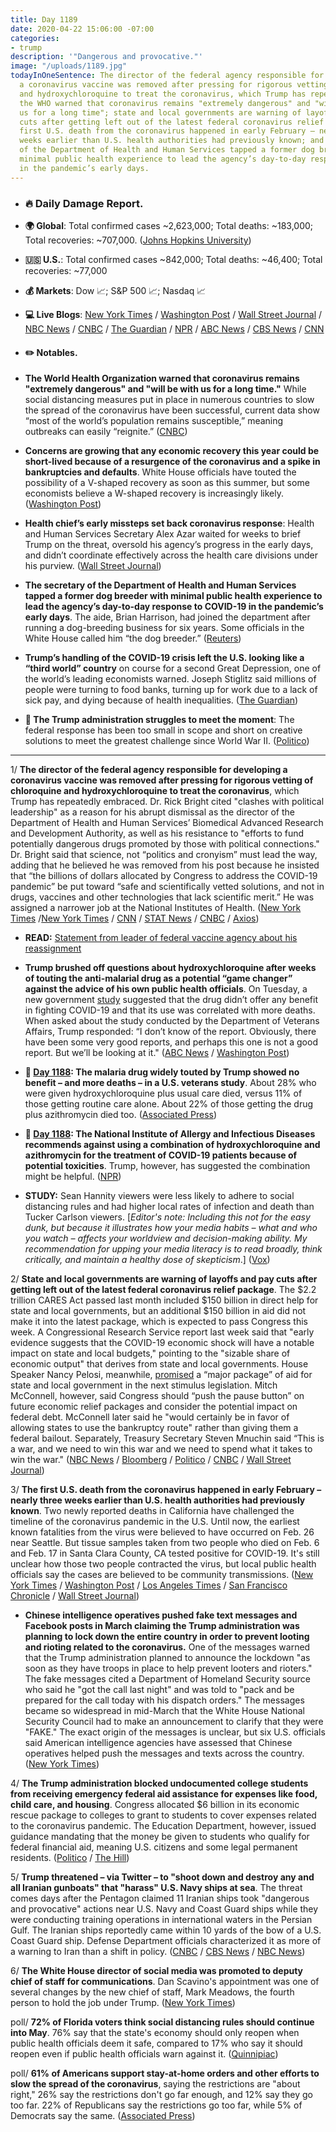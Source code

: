 ```yaml
---
title: Day 1189
date: 2020-04-22 15:06:00 -07:00
categories:
- trump
description: '"Dangerous and provocative."'
image: "/uploads/1189.jpg"
todayInOneSentence: The director of the federal agency responsible for developing
  a coronavirus vaccine was removed after pressing for rigorous vetting of chloroquine
  and hydroxychloroquine to treat the coronavirus, which Trump has repeatedly embraced;
  the WHO warned that coronavirus remains "extremely dangerous" and "will be with
  us for a long time"; state and local governments are warning of layoffs and pay
  cuts after getting left out of the latest federal coronavirus relief package; The
  first U.S. death from the coronavirus happened in early February – nearly three
  weeks earlier than U.S. health authorities had previously known; and the secretary
  of the Department of Health and Human Services tapped a former dog breeder with
  minimal public health experience to lead the agency’s day-to-day response to COVID-19
  in the pandemic’s early days.
---
```


* ### 🔥 Daily Damage Report.

* **🌍 Global**: Total confirmed cases \~2,623,000; Total deaths: \~183,000; Total recoveries: \~707,000. ([Johns Hopkins University](https://coronavirus.jhu.edu/map.html))

* **🇺🇸 U.S.**: Total confirmed cases \~842,000; Total deaths: \~46,400; Total recoveries: \~77,000

* **💰 Markets**: Dow 📈; S&P 500 📈; Nasdaq 📈

* **💻 Live Blogs**: [New York Times](https://www.nytimes.com/2020/04/22/us/coronavirus-live-coverage.html) / [Washington Post](https://www.washingtonpost.com/world/2020/04/22/coronavirus-latest-news/) / [Wall Street Journal](https://www.wsj.com/articles/coronavirus-deaths-in-u-s-nursing-long-term-care-facilities-top-10-000-11587586237?mod=breakingnews) / [NBC News](https://www.nbcnews.com/health/health-news/live-blog/2020-04-22-coronavirus-news-n1189306) / [CNBC](https://www.cnbc.com/2020/04/22/coronavirus-latest-updates.html) / [The Guardian](https://www.theguardian.com/world/live/2020/apr/22/coronavirus-us-live-first-deaths-weeks-earlier-trump-cuomo-latest-news-updates) / [NPR](https://www.npr.org/sections/coronavirus-live-updates) / [ABC News](https://abcnews.go.com/Politics/coronavirus-government-response-updates-pelosi-insist-truth-trump/story?id=70284957&cid=clicksource_4380645_2_heads_hero_live_hero_hed) / [CBS News](https://www.cbsnews.com/live-updates/coronavirus-update-covid-19-2020-04-22/) / [CNN](https://www.cnn.com/us/live-news/us-coronavirus-update-04-22-20/h_a715c772fe1de072848b5039755fca07)

* #### ✏️ Notables.

* **The World Health Organization warned that coronavirus remains "extremely dangerous" and "will be with us for a long time."** While social distancing measures put in place in numerous countries to slow the spread of the coronavirus have been successful, current data show “most of the world’s population remains susceptible,” meaning outbreaks can easily “reignite.” ([CNBC](https://www.cnbc.com/2020/04/22/world-health-organzation-warns-coronavirus-will-be-with-us-for-a-long-time.html))

* **Concerns are growing that any economic recovery this year could be short-lived because of a resurgence of the coronavirus and a spike in bankruptcies and defaults**. White House officials have touted the possibility of a V-shaped recovery as soon as this summer, but some economists believe a W-shaped recovery is increasingly likely. ([Washington Post](https://www.washingtonpost.com/business/2020/04/22/theres-growing-possibility-w-shaped-economic-recovery-its-scary/))

* **Health chief’s early missteps set back coronavirus response**: Health and Human Services Secretary Alex Azar waited for weeks to brief Trump on the threat, oversold his agency’s progress in the early days, and didn’t coordinate effectively across the health care divisions under his purview. ([Wall Street Journal](https://www.wsj.com/articles/health-chiefs-early-missteps-set-back-coronavirus-response-11587570514))

* **The secretary of the Department of Health and Human Services tapped a former dog breeder with minimal public health experience to lead the agency’s day-to-day response to COVID-19 in the pandemic’s early days**. The aide, Brian Harrison, had joined the department after running a dog-breeding business for six years. Some officials in the White House called him “the dog breeder.” ([Reuters](https://www.reuters.com/article/us-health-coronavirus-usa-hhschief-speci-idUSKCN2243CE))

* **Trump’s handling of the COVID-19 crisis left the U.S. looking like a “third world” country** on course for a second Great Depression, one of the world’s leading economists warned. Joseph Stiglitz said millions of people were turning to food banks, turning up for work due to a lack of sick pay, and dying because of health inequalities. ([The Guardian](https://www.theguardian.com/business/2020/apr/22/top-economist-us-coronavirus-response-like-third-world-country-joseph-stiglitz-donald-trump))

* **👑 The Trump administration struggles to meet the moment**: The federal response has been too small in scope and short on creative solutions to meet the greatest challenge since World War II. ([Politico](https://www.politico.com/news/2020/04/21/government-response-coronavirus-199992))

---

1/ **The director of the federal agency responsible for developing a coronavirus vaccine was removed after pressing for rigorous vetting of chloroquine and hydroxychloroquine to treat the coronavirus**, which Trump has repeatedly embraced.  Dr. Rick Bright cited "clashes with political leadership" as a reason for his abrupt dismissal as the director of the Department of Health and Human Services’ Biomedical Advanced Research and Development Authority, as well as his resistance to "efforts to fund potentially dangerous drugs promoted by those with political connections." Dr. Bright said that science, not “politics and cronyism” must lead the way, adding that he believed he was removed from his post because he insisted that “the billions of dollars allocated by Congress to address the COVID-19 pandemic” be put toward “safe and scientifically vetted solutions, and not in drugs, vaccines and other technologies that lack scientific merit.” He was assigned a narrower job at the National Institutes of Health. ([New York Times](https://www.nytimes.com/2020/04/22/us/coronavirus-live-coverage.html#link-652aa9c3) /[New York Times](https://www.nytimes.com/2020/04/22/us/politics/rick-bright-trump-hydroxychloroquine.html) / [CNN](https://www.cnn.com/2020/04/22/politics/rick-bright-barda-trump-coronavirus/index.html) / [STAT News](https://www.statnews.com/2020/04/21/rick-bright-out-at-barda/) / [CNBC](https://www.cnbc.com/2020/04/22/coronavirus-treatment-vaccine-doctor-says-worry-about-trump-idea-led-to-ouster.html) / [Axios](https://www.axios.com/hydroxychloroquine-coronavirus-vaccine-doctor-02f1430c-6c44-43fc-abab-56f2716c6d5a.html?stream=politics))

* **READ:** [Statement from leader of federal vaccine agency about his reassignment](https://www.cnn.com/2020/04/22/politics/read-whistleblower-vaccine-development/index.html)

* **Trump brushed off questions about hydroxychloroquine after weeks of touting the anti-malarial drug as a potential “game changer” against the advice of his own public health officials**. On Tuesday, a new government [study](https://www.washingtonpost.com/business/2020/04/21/anti-malarial-drug-trump-touted-is-linked-higher-rates-death-va-coronavirus-patients-study-says/?tid=lk_inline_manual_6&itid=lk_inline_manual_6) suggested that the drug didn’t offer any benefit in fighting COVID-19 and that its use was correlated with more deaths. When asked about the study conducted by the Department of Veterans Affairs, Trump responded: “I don’t know of the report. Obviously, there have been some very good reports, and perhaps this one is not a good report. But we’ll be looking at it." ([ABC News](https://abcnews.go.com/Politics/trump-brushes-off-questions-drug-hes-touted-performs/story?id=70285600&cid=clicksource_4380645_2_heads_hero_live_headlines_hed) / [Washington Post](https://www.washingtonpost.com/politics/2020/04/22/trump-fox-news-suggest-caution-hydroxychloroquine-studies-after-one-undercuts-their-case/))

* **📌 [Day 1188](https://whatthefuckjusthappenedtoday.com/2020/04/21/day-1188/#%E2%9C%8F%EF%B8%8F-the-malaria-drug-widely-touted-by): The malaria drug widely touted by Trump showed no benefit – and more deaths – in a U.S. veterans study**. About 28% who were given hydroxychloroquine plus usual care died, versus 11% of those getting routine care alone. About 22% of those getting the drug plus azithromycin died too. ([Associated Press](https://apnews.com/a5077c7227b8eb8b0dc23423c0bbe2b2))

* **📌 [Day 1188](https://whatthefuckjusthappenedtoday.com/2020/04/21/day-1188/#%E2%9C%8F%EF%B8%8F-the-national-institute-of-allergy): The National Institute of Allergy and Infectious Diseases recommends against using a combination of hydroxychloroquine and azithromycin for the treatment of COVID-19 patients because of potential toxicities**. Trump, however, has suggested the combination might be helpful. ([NPR](https://www.npr.org/sections/coronavirus-live-updates/2020/04/21/840341224/nih-panel-recommends-against-drug-combination-trump-has-promoted-for-covid-19))

* **STUDY:** Sean Hannity viewers were less likely to adhere to social distancing rules and had higher local rates of infection and death than Tucker Carlson viewers. \[*Editor's note: Including this not for the easy dunk, but because it illustrates how your media habits – what and who you watch – affects your worldview and decision-making ability. My recommendation for upping your media literacy is to read broadly, think critically, and maintain a healthy dose of skepticism*.\] ([Vox](https://www.vox.com/policy-and-politics/2020/4/22/21229360/coronavirus-covid-19-fox-news-sean-hannity-misinformation-death))

2/ **State and local governments are warning of layoffs and pay cuts after getting left out of the latest federal coronavirus relief package**. The $2.2 trillion CARES Act passed last month included $150 billion in direct help for state and local governments, but an additional $150 billion in aid did not make it into the latest package, which is expected to pass Congress this week. A Congressional Research Service report last week said that "early evidence suggests that the COVID-19 economic shock will have a notable impact on state and local budgets," pointing to the "sizable share of economic output" that derives from state and local governments. House Speaker Nancy Pelosi, meanwhile, [promised](https://www.bloomberg.com/news/articles/2020-04-22/pelosi-says-next-relief-bill-to-have-major-state-aid-package?srnd=premium&sref=MIBMEEoj) a “major package” of aid for state and local government in the next stimulus legislation. Mitch McConnell, however, said Congress should “push the pause button” on future economic relief packages and consider the potential impact on federal debt. McConnell later said he "would certainly be in favor of allowing states to use the bankruptcy route" rather than giving them a federal bailout. Separately, Treasury Secretary Steven Mnuchin said “This is a war, and we need to win this war and we need to spend what it takes to win the war." ([NBC News](https://www.nbcnews.com/politics/donald-trump/financial-doomsday-state-local-governments-face-layoffs-service-cuts-projects-n1188246) / [Bloomberg](https://www.bloomberg.com/news/articles/2020-04-22/mcconnell-says-he-favors-allowing-states-to-declare-bankruptcy?srnd=premium&sref=MIBMEEoj) / [Politico](https://www.politico.com/news/2020/04/21/mcconnell-slams-brakes-coronavirus-aid-199890) / [CNBC](https://www.cnbc.com/2020/04/22/coronavirus-relief-bill-layoffs-coming-to-state-local-governments.html) / [Wall Street Journal](https://www.wsj.com/articles/mnuchin-says-we-need-to-spend-what-it-takes-to-overcome-coronavirus-crisis-11587565557))

3/ **The first U.S. death from the coronavirus happened in early February – nearly three weeks earlier than U.S. health authorities had previously known**. Two newly reported deaths in California have challenged the timeline of the coronavirus pandemic in the U.S. Until now, the earliest known fatalities from the virus were believed to have occurred on Feb. 26 near Seattle. But tissue samples taken from two people who died on Feb. 6 and Feb. 17 in Santa Clara County, CA tested positive for COVID-19. It's still unclear how those two people contracted the virus, but local public health officials say the cases are believed to be community transmissions. ([New York Times](https://www.nytimes.com/2020/04/22/us/coronavirus-first-united-states-death.html) / [Washington Post](https://www.washingtonpost.com/nation/2020/04/22/death-coronavirus-first-california/) / [Los Angeles Times](https://www.latimes.com/california/story/2020-04-21/autopsies-reveal-first-confirmed-u-s-coronavirus-deaths-occurred-in-bay-area-in-early-february) / [San Francisco Chronicle](https://www.sfchronicle.com/health/article/First-known-U-S-coronavirus-death-occurred-on-15217316.php) / [Wall Street Journal](https://www.wsj.com/articles/coronavirus-latest-news-04-22-2020-11587548515?mod=hp_lead_pos1))

* **Chinese intelligence operatives pushed fake text messages and Facebook posts in March claiming the Trump administration was planning to lock down the entire country in order to prevent looting and rioting related to the coronavirus.** One of the messages warned that the Trump administration planned to announce the lockdown "as soon as they have troops in place to help prevent looters and rioters." The fake messages cited a Department of Homeland Security source who said he "got the call last night" and was told to "pack and be prepared for the call today with his dispatch orders." The messages became so widespread in mid-March that the White House National Security Council had to make an announcement to clarify that they were "FAKE." The exact origin of the messages is unclear, but six U.S. officials said American intelligence agencies have assessed that Chinese operatives helped push the messages and texts across the country. ([New York Times](https://www.nytimes.com/2020/04/22/us/politics/coronavirus-china-disinformation.html))

4/ **The Trump administration blocked undocumented college students from receiving emergency federal aid assistance for expenses like food, child care, and housing**. Congress allocated $6 billion in its economic rescue package to colleges to grant to students to cover expenses related to the coronavirus pandemic. The Education Department, however, issued guidance mandating that the money be given to students who qualify for federal financial aid, meaning U.S. citizens and some legal permanent residents. ([Politico](https://www.politico.com/news/2020/04/21/betsy-devos-undocumented-college-students-aid-199465) / [The Hill](https://thehill.com/homenews/administration/494023-devos-rule-blocks-undocumented-college-students-from-receiving))

5/ **Trump threatened – via Twitter – to "shoot down and destroy any and all Iranian gunboats" that "harass" U.S. Navy ships at sea**. The threat comes days after the Pentagon claimed 11 Iranian ships took "dangerous and provocative" actions near U.S. Navy and Coast Guard ships while they were conducting training operations in international waters in the Persian Gulf. The Iranian ships reportedly came within 10 yards of the bow of a U.S. Coast Guard ship. Defense Department officials characterized it as more of a warning to Iran than a shift in policy. ([CNBC](https://www.cnbc.com/2020/04/22/trump-says-us-will-destroy-iranian-gunboats-that-harass-american-ships.html) / [CBS News](https://www.cbsnews.com/news/trump-iran-tweet-us-navy-shoot-down-destroy-gunboats/) / [NBC News](https://www.nbcnews.com/news/military/trump-tweets-order-destroy-iranian-boats-pentagon-calls-it-warning-n1189876))

6/ **The White House director of social media was promoted to deputy chief of staff for communications**. Dan Scavino's appointment was one of several changes by the new chief of staff, Mark Meadows, the fourth person to hold the job under Trump. ([New York Times](https://www.nytimes.com/2020/04/21/us/politics/dan-scavino-promotion.html))

poll/ **72% of Florida voters think social distancing rules should continue into May**. 76% say that the state's economy should only reopen when public health officials deem it safe, compared to 17% who say it should reopen even if public health officials warn against it. ([Quinnipiac](https://poll.qu.edu/florida/release-detail?ReleaseID=3659))

poll/ **61% of Americans support stay-at-home orders and other efforts to slow the spread of the coronavirus**, saying the restrictions are "about right," 26% say the restrictions don't go far enough, and 12% say they go too far. 22% of Republicans say the restrictions go too far, while 5% of Democrats say the same. ([Associated Press](https://apnews.com/9ed271ca13012d3b77a2b631c1979ce1))

